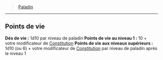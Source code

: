 ﻿---
!ClassHitPointsItem
Name: Points de vie
HitDice: 1d10 par niveau de paladin
HitPointsAt1stLevel: 10 + votre modificateur de [Constitution](hd_abilities_constitution.md)
HitPointsAtHigherLevels: 1d10 (ou 6) + votre modificateur de [Constitution](hd_abilities_constitution.md) par niveau de paladin après le niveau 1
Id: paladin_hd.md#points-de-vie
ParentLink: paladin_hd.md#paladin
ParentName: Paladin
NameLevel: 2
Attributes: {}
---
> [Paladin](hd_paladin.md)

---

## Points de vie

**Dés de vie :** 1d10 par niveau de paladin
**Points de vie au niveau 1 :** 10 + votre modificateur de [Constitution](hd_abilities_constitution.md)
**Points de vie aux niveaux supérieurs :** 1d10 (ou 6) + votre modificateur de [Constitution](hd_abilities_constitution.md) par niveau de paladin après le niveau 1

